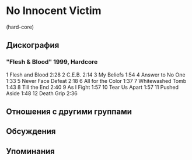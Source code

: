 # No Innocent Victim

(hard-core)

## Дискография

### "Flesh & Blood" 1999, Hardcore

1 Flesh and Blood 2:28 
2 C.E.B. 2:14 
3 My Beliefs 1:54 
4 Answer to No One 1:33 
5 Never Face Defeat 2:18 
6 All for the Color 1:37 
7 Whitewashed Tomb 1:43 
8 Till the End 2:40 
9 As I Fight 1:57 
10 Tear Us Apart 1:57 
11 Pushed Aside 1:48 
12 Death Grip 2:36 



## Отношения с другими группами


## Обсуждения


## Упоминания

